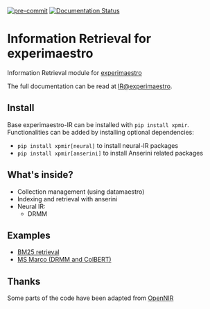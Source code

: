 [![pre-commit](https://img.shields.io/badge/pre--commit-enabled-brightgreen?logo=pre-commit&logoColor=white)](https://github.com/pre-commit/pre-commit)
[![Documentation Status](https://readthedocs.org/projects/experimaestro-ir/badge/?version=latest)](https://experimaestro-ir.readthedocs.io/en/latest/?badge=latest)

# Information Retrieval for experimaestro

Information Retrieval module for [experimaestro](https://experimaestro.github.io/experimaestro-python/)

The full documentation can be read at [IR@experimaestro](https://experimaestro-ir.readthedocs.io/).

## Install

Base experimaestro-IR can be installed with `pip install xpmir`.
Functionalities can be added by installing optional dependencies:

- `pip install xpmir[neural]` to install neural-IR packages
- `pip install xpmir[anserini]` to install Anserini related packages


## What's inside?

- Collection management (using datamaestro)
- Indexing and retrieval with anserini
- Neural IR:
    - DRMM


## Examples

- [BM25 retrieval](./examples/bm25.py)
- [MS Marco (DRMM and ColBERT)](./examples/msmarco.py)

## Thanks

Some parts of the code have been adapted from [OpenNIR](https://github.com/Georgetown-IR-Lab/OpenNIR)
